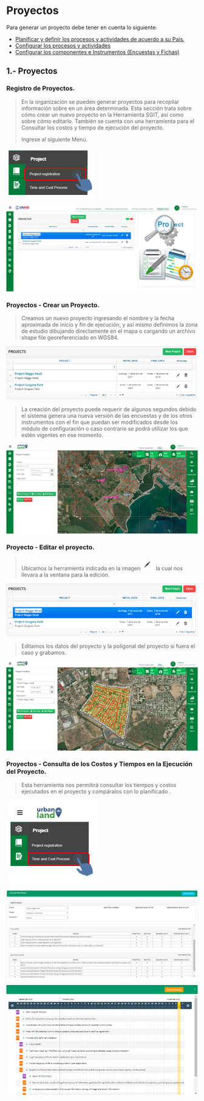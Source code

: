 # Proyectos

Para generar un proyecto debe tener en cuenta lo siguiente:

* [Planificar y definir los procesos y actividades de acuerdo a su País.](seguridad/planificacion-de-procesos.md)
* [Configurar los procesos y actividades](seguridad/configurador-de-procesos-y-actividades.md)
* [Configurar los componentes e Instrumentos \(Encuestas y Fichas\)](seguridad/configurador-de-los-componente-instrumentos.md)

## 1.**- Proyectos**

### Registro de Proyectos.

> En la organización se pueden generar proyectos para recopilar información sobre en un área determinada. Esta sección trata sobre cómo crear un nuevo proyecto en la Herramienta SGIT, así como sobre cómo editarlo. También se cuenta con una herramienta para el Consultar los costos y tiempo de ejecución del proyecto.
>
> Ingrese al siguiente Menú.

![](.gitbook/assets/image%20%28215%29.png)

![](.gitbook/assets/image%20%2885%29.png)

### Proyectos - Crear un Proyecto.

> Creamos un nuevo proyecto  ingresando el nombre y la fecha aproximada de inicio y fin de ejecución, y así mismo definimos la zona de estudio dibujando directamente en el mapa o cargando un archivo shape file  georeferenciado en WGS84.

![](.gitbook/assets/image%20%28167%29.png)

> La creación del proyecto puede requerir de algunos segundos debido el sistema genera una nueva versión de las  encuestas y de los otros instrumentos con el fin que puedan ser modificados desde los módulo de configuración o caso contrario se podrá utilizar los que estén vigentes en ese momento.

![](.gitbook/assets/image%20%28159%29.png)

### Proyecto - Editar el proyecto.

> Ubicamos la herramienta indicada en la imagen ![](.gitbook/assets/image%20%28147%29.png) la cual nos llevara a la ventana para la edición.

![](.gitbook/assets/image%20%28230%29.png)

> Editamos los datos  del proyecto y la poligonal  del proyecto si fuera el caso y grabamos.

![](.gitbook/assets/image%20%2827%29.png)

### Proyectos - Consulta de los Costos y Tiempos en la Ejecución del Proyecto.

> Esta herramienta nos permitirá consultar los tiempos y costos ejecutados en el proyecto  y compáralos con lo planificado .

![](.gitbook/assets/image%20%28132%29.png)

![](.gitbook/assets/image%20%28178%29.png)

![](.gitbook/assets/image%20%2877%29.png)



